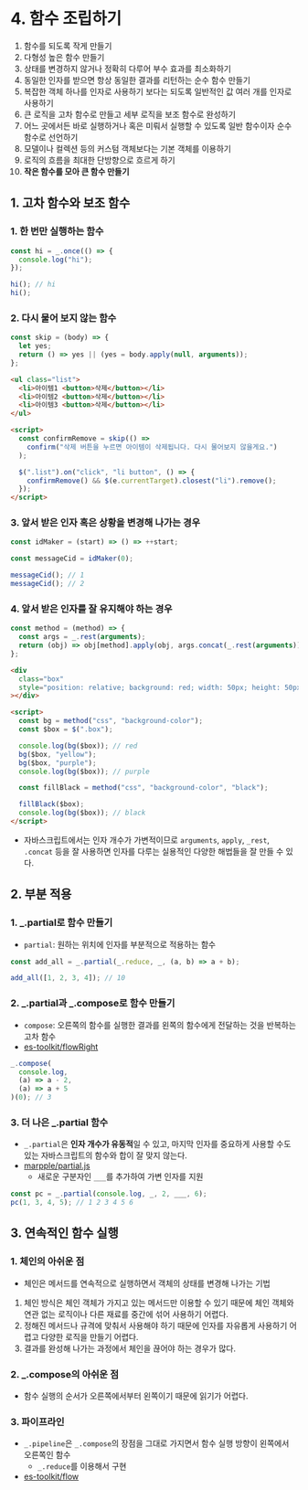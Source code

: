 # 4. 함수 조립하기

1. 함수를 되도록 작게 만들기
2. 다형성 높은 함수 만들기
3. 상태를 변경하지 않거나 정확히 다루어 부수 효과를 최소화하기
4. 동일한 인자를 받으면 항상 동일한 결과를 리턴하는 순수 함수 만들기
5. 복잡한 객체 하나를 인자로 사용하기 보다는 되도록 일반적인 값 여러 개를 인자로 사용하기
6. 큰 로직을 고차 함수로 만들고 세부 로직을 보조 함수로 완성하기
7. 어느 곳에서든 바로 실행하거나 혹은 미뤄서 실행할 수 있도록 일반 함수이자 순수 함수로 선언하기
8. 모델이나 컬렉션 등의 커스텀 객체보다는 기본 객체를 이용하기
9. 로직의 흐름을 최대한 단방향으로 흐르게 하기
10. **작은 함수를 모아 큰 함수 만들기**

## 1. 고차 함수와 보조 함수

### 1. 한 번만 실행하는 함수

```js
const hi = _.once(() => {
  console.log("hi");
});

hi(); // hi
hi();
```

### 2. 다시 물어 보지 않는 함수

```js
const skip = (body) => {
  let yes;
  return () => yes || (yes = body.apply(null, arguments));
};
```

```html
<ul class="list">
  <li>아이템1 <button>삭제</button></li>
  <li>아이템2 <button>삭제</button></li>
  <li>아이템3 <button>삭제</button></li>
</ul>

<script>
  const confirmRemove = skip(() =>
    confirm("삭제 버튼을 누르면 아이템이 삭제됩니다. 다시 물어보지 않을게요.")
  );

  $(".list").on("click", "li button", () => {
    confirmRemove() && $(e.currentTarget).closest("li").remove();
  });
</script>
```

### 3. 앞서 받은 인자 혹은 상황을 변경해 나가는 경우

```js
const idMaker = (start) => () => ++start;

const messageCid = idMaker(0);

messageCid(); // 1
messageCid(); // 2
```

### 4. 앞서 받은 인자를 잘 유지해야 하는 경우

```js
const method = (method) => {
  const args = _.rest(arguments);
  return (obj) => obj[method].apply(obj, args.concat(_.rest(arguments)));
};
```

```html
<div
  class="box"
  style="position: relative; background: red; width: 50px; height: 50px;"
></div>

<script>
  const bg = method("css", "background-color");
  const $box = $(".box");

  console.log(bg($box)); // red
  bg($box, "yellow");
  bg($box, "purple");
  console.log(bg($box)); // purple

  const fillBlack = method("css", "background-color", "black");

  fillBlack($box);
  console.log(bg($box)); // black
</script>
```

- 자바스크립트에서는 인자 개수가 가변적이므로 `arguments`, `apply`, `_rest`, `.concat` 등을 잘 사용하면 인자를 다루는 실용적인 다양한 해법들을 잘 만들 수 있다.

## 2. 부분 적용

### 1. \_.partial로 함수 만들기

- `partial`: 원하는 위치에 인자를 부분적으로 적용하는 함수

```js
const add_all = _.partial(_.reduce, _, (a, b) => a + b);

add_all([1, 2, 3, 4]); // 10
```

### 2. \_.partial과 \_.compose로 함수 만들기

- `compose`: 오른쪽의 함수를 실행한 결과를 왼쪽의 함수에게 전달하는 것을 반복하는 고차 함수
- [es-toolkit/flowRight](https://es-toolkit.slash.page/ko/reference/function/flowRight.html)

```js
_.compose(
  console.log,
  (a) => a - 2,
  (a) => a + 5
)(0); // 3
```

### 3. 더 나은 \_.partial 함수

- `_.partial`은 **인자 개수가 유동적**일 수 있고, 마지막 인자를 중요하게 사용할 수도 있는 자바스크립트의 함수와 합이 잘 맞지 않는다.
- [marpple/partial.js](https://github.com/marpple/partial.js?tab=readme-ov-file#%EB%8D%94-%EB%82%98%EC%9D%80-%EB%B6%80%EB%B6%84-%EC%A0%81%EC%9A%A9-partial-application)
  - 새로운 구분자인 `___`를 추가하여 가변 인자를 지원

```js
const pc = _.partial(console.log, _, 2, ___, 6);
pc(1, 3, 4, 5); // 1 2 3 4 5 6
```

## 3. 연속적인 함수 실행

### 1. 체인의 아쉬운 점

- 체인은 메서드를 연속적으로 실행하면서 객체의 상태를 변경해 나가는 기법

1. 체인 방식은 체인 객체가 가지고 있는 메서드만 이용할 수 있기 때문에 체인 객체와 연관 없는 로직이나 다른 재료를 중간에 섞어 사용하기 어렵다.
2. 정해진 메서드나 규격에 맞춰서 사용해야 하기 때문에 인자를 자유롭게 사용하기 어렵고 다양한 로직을 만들기 어렵다.
3. 결과를 완성해 나가는 과정에서 체인을 끊어야 하는 경우가 많다.

### 2. \_.compose의 아쉬운 점

- 함수 실행의 순서가 오른쪽에서부터 왼쪽이기 때문에 읽기가 어렵다.

### 3. 파이프라인

- `_.pipeline`은 `_.compose`의 장점을 그대로 가지면서 함수 실행 방향이 왼쪽에서 오른쪽인 함수
  - `_.reduce`를 이용해서 구현
- [es-toolkit/flow](https://es-toolkit.slash.page/ko/reference/function/flow.html)
